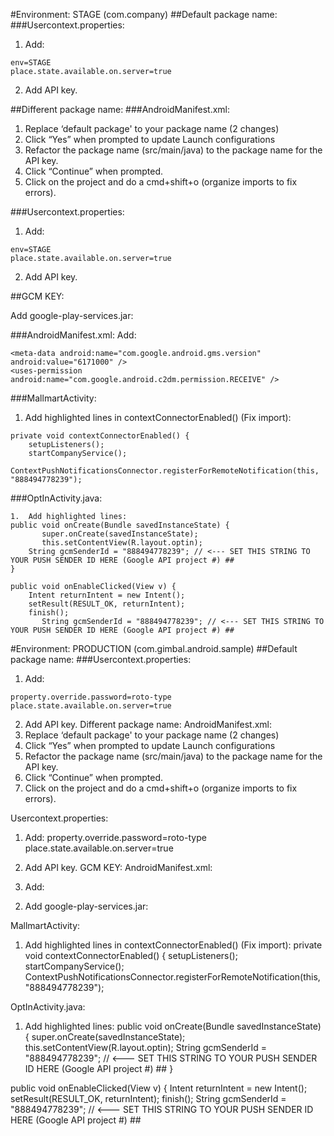 #Environment: STAGE (com.company)
##Default package name:
###Usercontext.properties:
1.	Add:
```
env=STAGE
place.state.available.on.server=true
```

2.	Add API key.

##Different package name:
###AndroidManifest.xml:
1.	Replace ‘default package' to your package name (2 changes)
2.	Click “Yes” when prompted to update Launch configurations
3.	Refactor the package name (src/main/java) to the package name for the API key.
4.	Click “Continue” when prompted.
5.	Click on the project and do a cmd+shift+o (organize imports to fix errors).

###Usercontext.properties:
1.	Add:
```
env=STAGE
place.state.available.on.server=true
````

2.	Add API key.

##GCM KEY:

Add google-play-services.jar: 

###AndroidManifest.xml:
Add: 
```
<meta-data android:name="com.google.android.gms.version" android:value="6171000" />
<uses-permission android:name="com.google.android.c2dm.permission.RECEIVE" />
```

###MallmartActivity:
1.	Add highlighted lines in contextConnectorEnabled() (Fix import):
```
private void contextConnectorEnabled() {
    setupListeners();
    startCompanyService();
    ContextPushNotificationsConnector.registerForRemoteNotification(this, "888494778239");
```

###OptInActivity.java:
```
1.	Add highlighted lines:
public void onCreate(Bundle savedInstanceState) {
       super.onCreate(savedInstanceState);
       this.setContentView(R.layout.optin);
    String gcmSenderId = "888494778239"; // <--- SET THIS STRING TO YOUR PUSH SENDER ID HERE (Google API project #) ##
}
```

```
public void onEnableClicked(View v) {
    Intent returnIntent = new Intent();
    setResult(RESULT_OK, returnIntent);
    finish();
       String gcmSenderId = "888494778239"; // <--- SET THIS STRING TO YOUR PUSH SENDER ID HERE (Google API project #) ##
```

#Environment: PRODUCTION (com.gimbal.android.sample)
##Default package name:
###Usercontext.properties:
1.	Add:
```
property.override.password=roto-type
place.state.available.on.server=true
```

2.	Add API key.
Different package name:
AndroidManifest.xml:
1.	Replace ‘default package' to your package name (2 changes)
2.	Click “Yes” when prompted to update Launch configurations
3.	Refactor the package name (src/main/java) to the package name for the API key.
4.	Click “Continue” when prompted.
5.	Click on the project and do a cmd+shift+o (organize imports to fix errors).

Usercontext.properties:
1.	Add:
property.override.password=roto-type
place.state.available.on.server=true

2.	Add API key.
GCM KEY:
AndroidManifest.xml:
1.	Add: 
<meta-data android:name="com.google.android.gms.version" android:value="6171000" />
<uses-permission android:name="com.google.android.c2dm.permission.RECEIVE" />

2.	Add google-play-services.jar: 

MallmartActivity:
1.	Add highlighted lines in contextConnectorEnabled() (Fix import):
private void contextConnectorEnabled() {
    setupListeners();
    startCompanyService();
    ContextPushNotificationsConnector.registerForRemoteNotification(this, "888494778239");


OptInActivity.java:
1.	Add highlighted lines:
public void onCreate(Bundle savedInstanceState) {
       super.onCreate(savedInstanceState);
       this.setContentView(R.layout.optin);
    String gcmSenderId = "888494778239"; // <--- SET THIS STRING TO YOUR PUSH SENDER ID HERE (Google API project #) ##
}

public void onEnableClicked(View v) {
    Intent returnIntent = new Intent();
    setResult(RESULT_OK, returnIntent);
    finish();
       String gcmSenderId = "888494778239"; // <--- SET THIS STRING TO YOUR PUSH SENDER ID HERE (Google API project #) ##

